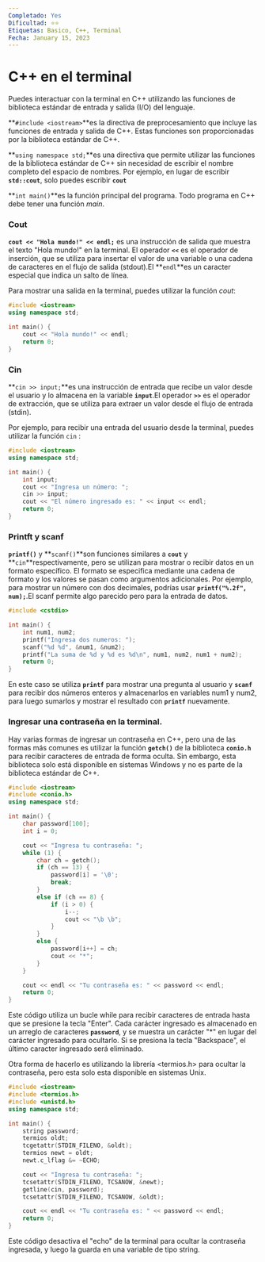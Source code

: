 ```yaml
---
Completado: Yes
Dificultad: ⭐⭐
Etiquetas: Basico, C++, Terminal
Fecha: January 15, 2023
---
```


# C++ en el terminal

Puedes interactuar con la terminal en C++ utilizando las funciones de biblioteca estándar de entrada y salida (I/O) del lenguaje.

**`#include <iostream>`**es la directiva de preprocesamiento que incluye las funciones de entrada y salida de C++. Estas funciones son proporcionadas por la biblioteca estándar de C++.

**`using namespace std;`**es una directiva que permite utilizar las funciones de la biblioteca estándar de C++ sin necesidad de escribir el nombre completo del espacio de nombres. Por ejemplo, en lugar de escribir **`std::cout`**, solo puedes escribir **`cout`**

**`int main()`**es la función principal del programa. Todo programa en C++ debe tener una función _main_.

### Cout

**`cout << "Hola mundo!" << endl;`** es una instrucción de salida que muestra el texto "Hola mundo!" en la terminal. El operador **`<<`** es el operador de inserción, que se utiliza para insertar el valor de una variable o una cadena de caracteres en el flujo de salida (stdout).El **`endl`**es un caracter especial que indica un salto de línea.

Para mostrar una salida en la terminal, puedes utilizar la función _cout_:

```cpp
#include <iostream>
using namespace std;

int main() {
    cout << "Hola mundo!" << endl;
    return 0;
}
```

### Cin

**`cin >> input;`**es una instrucción de entrada que recibe un valor desde el usuario y lo almacena en la variable **`input`**.El operador **`>>`** es el operador de extracción, que se utiliza para extraer un valor desde el flujo de entrada (stdin).

Por ejemplo, para recibir una entrada del usuario desde la terminal, puedes utilizar la función `cin` :

```cpp
#include <iostream>
using namespace std;

int main() {
    int input;
    cout << "Ingresa un número: ";
    cin >> input;
    cout << "El número ingresado es: " << input << endl;
    return 0;
}
```

### Printft y scanf

**`printf()`** y **`scanf()`**son funciones similares a **`cout`** y **`cin`**respectivamente, pero se utilizan para mostrar o recibir datos en un formato específico. El formato se especifica mediante una cadena de formato y los valores se pasan como argumentos adicionales. Por ejemplo, para mostrar un número con dos decimales, podrías usar **`printf("%.2f", num);`**.El scanf permite algo parecido pero para la entrada de datos.

```cpp
#include <cstdio>

int main() {
    int num1, num2;
    printf("Ingresa dos numeros: ");
    scanf("%d %d", &num1, &num2);
    printf("La suma de %d y %d es %d\n", num1, num2, num1 + num2);
    return 0;
}
```

En este caso se utiliza **`printf`** para mostrar una pregunta al usuario y **`scanf`** para recibir dos números enteros y almacenarlos en variables num1 y num2, para luego sumarlos y mostrar el resultado con **`printf`** nuevamente.

### Ingresar una contraseña en la terminal.

Hay varias formas de ingresar un contraseña en C++, pero una de las formas más comunes es utilizar la función **`getch()`** de la biblioteca **`conio.h`** para recibir caracteres de entrada de forma oculta. Sin embargo, esta biblioteca solo está disponible en sistemas Windows y no es parte de la biblioteca estándar de C++.

```cpp
#include <iostream>
#include <conio.h>
using namespace std;

int main() {
    char password[100];
    int i = 0;

    cout << "Ingresa tu contraseña: ";
    while (1) {
        char ch = getch();
        if (ch == 13) {
            password[i] = '\0';
            break;
        }
        else if (ch == 8) {
            if (i > 0) {
                i--;
                cout << "\b \b";
            }
        }
        else {
            password[i++] = ch;
            cout << "*";
        }
    }

    cout << endl << "Tu contraseña es: " << password << endl;
    return 0;
}
```

Este código utiliza un bucle while para recibir caracteres de entrada hasta que se presione la tecla "Enter". Cada carácter ingresado es almacenado en un arreglo de caracteres **`password`**, y se muestra un carácter "\*" en lugar del carácter ingresado para ocultarlo. Si se presiona la tecla "Backspace", el último caracter ingresado será eliminado.

Otra forma de hacerlo es utilizando la librería <termios.h> para ocultar la contraseña, pero esta solo esta disponible en sistemas Unix.

```cpp
#include <iostream>
#include <termios.h>
#include <unistd.h>
using namespace std;

int main() {
    string password;
    termios oldt;
    tcgetattr(STDIN_FILENO, &oldt);
    termios newt = oldt;
    newt.c_lflag &= ~ECHO;

    cout << "Ingresa tu contraseña: ";
    tcsetattr(STDIN_FILENO, TCSANOW, &newt);
    getline(cin, password);
    tcsetattr(STDIN_FILENO, TCSANOW, &oldt);

    cout << endl << "Tu contraseña es: " << password << endl;
    return 0;
}
```

Este código desactiva el "echo" de la terminal para ocultar la contraseña ingresada, y luego la guarda en una variable de tipo string.
